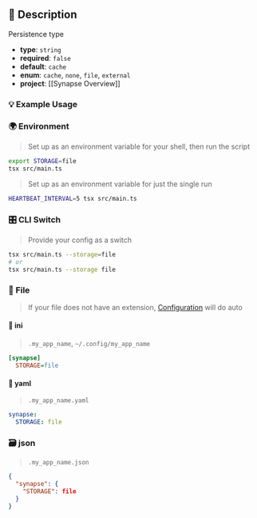 ## 📜 Description

Persistence type

- **type**: `string`
- **required**: `false`
- **default**: `cache`
- **enum**: `cache`, `none`, `file`, `external`
- **project**: [[Synapse Overview]]

### 💡 Example Usage

### 🌍 Environment

> Set up as an environment variable for your shell, then run the script
```bash
export STORAGE=file
tsx src/main.ts
```
> Set up as an environment variable for just the single run

```bash
HEARTBEAT_INTERVAL=5 tsx src/main.ts
```
### 🎛️ CLI Switch

> Provide your config as a switch
```bash
tsx src/main.ts --storage=file
# or
tsx src/main.ts --storage file
```
### 📁 File
>  If your file does not have an extension, [Configuration](/core/configuration) will do auto
#### 📘 ini

> `.my_app_name`, `~/.config/my_app_name`

```ini
[synapse]
  STORAGE=file
```
#### 📄 yaml

> `.my_app_name.yaml`

```yaml
synapse:
  STORAGE: file
```
### 🗃️ json

> `.my_app_name.json`

```json
{
  "synapse": {
    "STORAGE": file
  }
}
```
